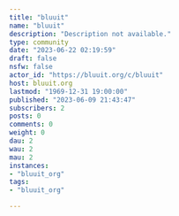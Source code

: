 ```yaml
---
title: "bluuit" 
name: "bluuit"
description: "Description not available."
type: community
date: "2023-06-22 02:19:59"
draft: false
nsfw: false
actor_id: "https://bluuit.org/c/bluuit"
host: bluuit.org
lastmod: "1969-12-31 19:00:00"
published: "2023-06-09 21:43:47"
subscribers: 2
posts: 0
comments: 0
weight: 0
dau: 2
wau: 2
mau: 2
instances:
- "bluuit_org"
tags: 
- "bluuit_org"

---
```

